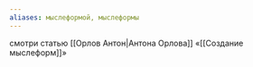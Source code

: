 ```yaml
---
aliases: мыслеформой, мыслеформы
---
```


смотри статью [[Орлов Антон|Антона Орлова]] «[[Создание мыслеформ]]»